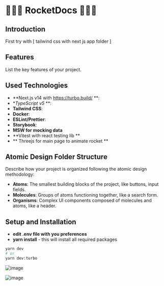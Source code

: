 # 🚀🚀🚀 RocketDocs 🚀🚀🚀

## Introduction

First try with [ tailwind css with next js app folder ]

## Features

List the key features of your project.

## Used Technologies

- **Next.js v14 with https://turbo.build/ **:
- **TypeScript v5* **:
- **Tailwind CSS**:
- **Docker**:
- **ESLint/Prettier**:
- **Storybook**:
- **MSW for mocking data**
- **Vitest with react testing lib **
- ** Threejs for main page to animate rocket **

## Atomic Design Folder Structure

Describe how your project is organized following the atomic design methodology:

- **Atoms**: The smallest building blocks of the project, like buttons, input fields.
- **Molecules**: Groups of atoms functioning together, like a search form.
- **Organisms**: Complex UI components composed of molecules and atoms, like a header.

## Setup and Installation

- **edit .env file with you preferences**
- **yarn install** - this will install all required packages

```bash
yarn dev
# or
yarn dev:turbo
```
![image](https://github.com/junidevs/AutocompleteCmp/assets/52135894/4bb88daa-2f7f-4512-9cee-7d2a9e3aa488)

![image](https://github.com/junidevs/AutocompleteCmp/assets/52135894/ff79cf5a-38a9-4ca6-a7d0-36714f64198f)


